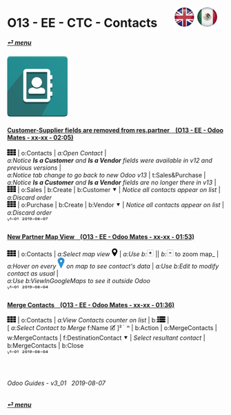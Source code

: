 # O13 - EE - CTC - Contacts &nbsp;&nbsp;&nbsp;&nbsp; [![en-uk](/doc/img/en-uk_flag_button_small.png)](/en-uk/o13/ee/ctc/en-uk-o13-ee-ctc-contacts-guides.md) [ ![es-mx](/doc/img/es-mx_flag_button_small.png)](/es-mx/o13/ee/ctc/es-mx-o13-ee-ctc-contacts-guides.md)
#### [_&#x23CE; menu_](/en-uk/o13/ee/en-uk-o13-ee-guides-menu.md)  
### ![ctc](/doc/img/contacts.png)
[ⱽ¹²³⁴⁵⁶⁷⁸⁹⁰⁻]: # (ⱽ¹²³⁴⁵⁶⁷⁸⁹⁰⁻)

#### [Customer-Supplier fields are removed from **res.partner** &nbsp;&nbsp; (O13 - EE - Odoo Mates - xx-xx - 02:05)](https://youtube.com/embed/fvQjDRfR9wQ?autoplay=1&start=18&end=120&rel=0)  
![apps](/doc/img/apps.png) | o:Contacts | _a:Open Contact_ |  
_a:Notice **Is a Customer** and **Is a Vendor** fields were available in v12 and previous versions_ |  
_a:Notice tab change to go back to new Odoo v13_ | t:Sales&Purchase |  
_a:Notice **Is a Customer** and **Is a Vendor** fields are no longer there in v13_ |  
![apps](/doc/img/apps.png) | o:Sales | b:Create | b:Customer &#x2BC6; | _Notice all contacts appear on list_ | _a:Discard order_  
![apps](/doc/img/apps.png) | o:Purchase | b:Create | b:Vendor &#x2BC6; | _Notice all contacts appear on list_ | _a:Discard order_  
ⱽ¹⁻⁰¹ &nbsp;²⁰¹⁹⁻⁰⁸⁻⁰⁷

#### [New Partner Map View &nbsp;&nbsp; (O13 - EE - Odoo Mates - xx-xx - 01:53)](https://youtube.com/embed/1y3uHWG7nDQ?autoplay=1&start=0&end=54&rel=0)  
![apps](/doc/img/apps.png) | o:Contacts | _a:Select map view_ ![view_map](/doc/img/view_map.png) | _a:Use b:_![zoom_in](/doc/img/button_squared_add.png) || _b:_![zoom_out](/doc/img/button_squared_sub.png) to zoom map_ |  
_a:Hover on every ![map_location](/doc/img/map_location.png) on map to see contact's data_ | _a:Use b:Edit to modify contact as usual_ |  
_a:Use b:ViewInGoogleMaps to see it outside Odoo_  
ⱽ¹⁻⁰¹ &nbsp;²⁰¹⁹⁻⁰⁸⁻⁰⁴

#### [Merge Contacts &nbsp;&nbsp; (O13 - EE - Odoo Mates - xx-xx - 01:36)](https://youtube.com/embed/-bKC9k5QDZw?autoplay=1&start=0&end=0&rel=0)  
![apps](/doc/img/apps.png) | o:Contacts | _a:View Contacts counter on list_ | b:![view_list](/doc/img/view_list.png) |  
[ _a:Select Contact to Merge_ f:Name &#x1F5F9; ]&#x00B2; &#x5C4; &#x5C4; &#x207F; | b:Action | o:MergeContacts |  
w:MergeContacts | f:DestinationContact &#x2BC6; | _Select resultant contact_ | b:MergeContacts | b:Close  
ⱽ¹⁻⁰¹ &nbsp;²⁰¹⁹⁻⁰⁸⁻⁰⁴

<br>

###### Odoo Guides - v3_01 &nbsp; 2019-08-07  
**[_&#x23CE; menu_](/en-uk/o13/ee/en-uk-o13-ee-calendar-guides-menu.md)**  

